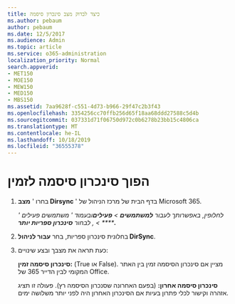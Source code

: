 ```yaml
---
title: כיצד לבדוק מצב סינכרון סיסמה
ms.author: pebaum
author: pebaum
ms.date: 12/5/2017
ms.audience: Admin
ms.topic: article
ms.service: o365-administration
localization_priority: Normal
search.appverid:
- MET150
- MOE150
- MEW150
- MED150
- MBS150
ms.assetid: 7aa9628f-c551-4d73-b966-29f47c2b3f43
ms.openlocfilehash: 3354256cc70ffb256d65f18aa68ddd27588c5d4b
ms.sourcegitcommit: 037331d71f06750d972c0b6278b23bb15c4806ca
ms.translationtype: MT
ms.contentlocale: he-IL
ms.lasthandoff: 10/18/2019
ms.locfileid: "36555378"
---
```

# <a name="enable-password-sync"></a>הפוך סינכרון סיסמה לזמין

1.  בחרו ' **מצב Dirsync** ' בדף הבית של מרכז הניהול של Microsoft 365. 
    
     *לחלופין, באפשרותך לעבור **למשתמשים** \> **פעילים**ובעמוד ' משתמשים פעילים ' **** \> , לבחור **סינכרון ספריות יותר.*** 
    
2. בחלונית סינכרון ספריות, בחר **עבור לניהול DirSync**. 
    
3. כעת תראה את מצבך ובצע שינויים:
    
    **סינכרון סיסמה זמין:** (True או False). מציין אם סינכרון הסיסמה זמין בין האתר המקומי לבין הדייר 365 של Office. 
    
    **סינכרון סיסמה אחרון:** (בפעם האחרונה שסנכרון הסיסמה רץ). פעולה זו תציג אזהרה וקישור לכלי פתרון בעיות אם הסינכרון האחרון היה לפני יותר משלושה ימים. 
    


